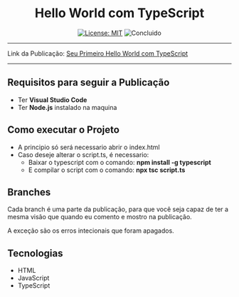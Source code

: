 <h1 align="center"> Hello World com TypeScript </h1>

<div align="center">

  <a href="https://github.com/coelhoalexandre/hello-world-typescript/blob/main/LICENSE" target="_blank"><img src="https://img.shields.io/badge/License-MIT-yellow.svg" alt="License: MIT"></a> <img src="https://img.shields.io/badge/Concluido-lightgreen.svg" alt="Concluido">

</div>

<hr>

Link da Publicação: [Seu Primeiro Hello World com TypeScript](...)

<hr>

## Requisitos para seguir a Publicação
- Ter **Visual Studio Code**
- Ter **Node.js** instalado na maquina

## Como executar o Projeto
- A principio só será necessario abrir o index.html
- Caso deseje alterar o script.ts, é necessario:
  - Baixar o typescript com o comando: **npm install -g typescript**
  - E compilar o script com o comando: **npx tsc script.ts**

## Branches
Cada branch é uma parte da publicação, para que você seja capaz de ter a mesma visão que quando eu comento e mostro na publicação.

A exceção são os erros intecionais que foram apagados.

## Tecnologias
- HTML
- JavaScript
- TypeScript

